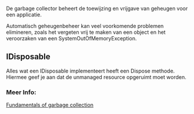 De garbage collector beheert de toewijzing en vrijgave van geheugen voor een applicatie. 

Automatisch geheugenbeheer kan veel voorkomende problemen elimineren, zoals het vergeten vrij te maken van een object en het veroorzaken van een SystemOutOfMemoryException.




## IDisposable

Alles wat een IDisposable implementeert heeft een Dispose methode. Hiermee geef je aan dat de unmanaged resource opgeruimt moet worden. 






### Meer Info:

[Fundamentals of garbage collection](https://learn.microsoft.com/en-us/dotnet/standard/garbage-collection/fundamentals)

